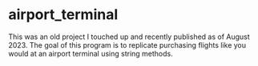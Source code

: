 # airport_terminal

This was an old project I touched up and recently published as of August 2023. The goal of this program is to replicate purchasing flights like you would at an airport terminal using string methods. 